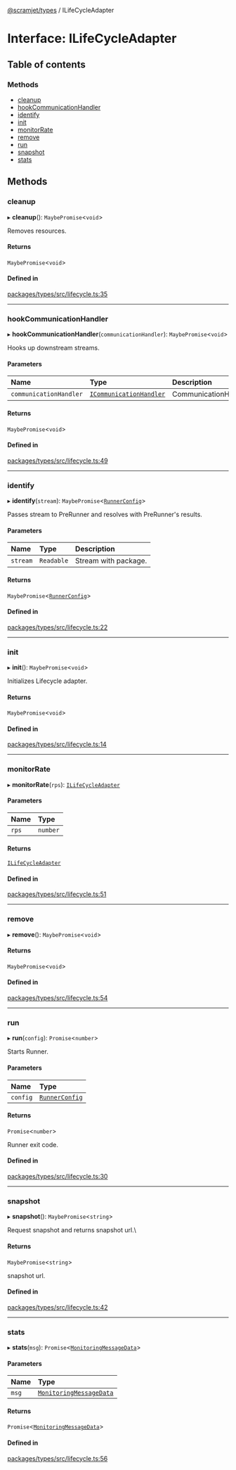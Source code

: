 [@scramjet/types](../README.md) / ILifeCycleAdapter

# Interface: ILifeCycleAdapter

## Table of contents

### Methods

- [cleanup](ilifecycleadapter.md#cleanup)
- [hookCommunicationHandler](ilifecycleadapter.md#hookcommunicationhandler)
- [identify](ilifecycleadapter.md#identify)
- [init](ilifecycleadapter.md#init)
- [monitorRate](ilifecycleadapter.md#monitorrate)
- [remove](ilifecycleadapter.md#remove)
- [run](ilifecycleadapter.md#run)
- [snapshot](ilifecycleadapter.md#snapshot)
- [stats](ilifecycleadapter.md#stats)

## Methods

### cleanup

▸ **cleanup**(): `MaybePromise`<`void`\>

Removes resources.

#### Returns

`MaybePromise`<`void`\>

#### Defined in

[packages/types/src/lifecycle.ts:35](https://github.com/scramjet-cloud-platform/scramjet-csi-dev/blob/d294535a/packages/types/src/lifecycle.ts#L35)

___

### hookCommunicationHandler

▸ **hookCommunicationHandler**(`communicationHandler`): `MaybePromise`<`void`\>

Hooks up downstream streams.

#### Parameters

| Name | Type | Description |
| :------ | :------ | :------ |
| `communicationHandler` | [`ICommunicationHandler`](icommunicationhandler.md) | CommunicationHandler |

#### Returns

`MaybePromise`<`void`\>

#### Defined in

[packages/types/src/lifecycle.ts:49](https://github.com/scramjet-cloud-platform/scramjet-csi-dev/blob/d294535a/packages/types/src/lifecycle.ts#L49)

___

### identify

▸ **identify**(`stream`): `MaybePromise`<[`RunnerConfig`](../README.md#runnerconfig)\>

Passes stream to PreRunner and resolves with PreRunner's results.

#### Parameters

| Name | Type | Description |
| :------ | :------ | :------ |
| `stream` | `Readable` | Stream with package. |

#### Returns

`MaybePromise`<[`RunnerConfig`](../README.md#runnerconfig)\>

#### Defined in

[packages/types/src/lifecycle.ts:22](https://github.com/scramjet-cloud-platform/scramjet-csi-dev/blob/d294535a/packages/types/src/lifecycle.ts#L22)

___

### init

▸ **init**(): `MaybePromise`<`void`\>

Initializes Lifecycle adapter.

#### Returns

`MaybePromise`<`void`\>

#### Defined in

[packages/types/src/lifecycle.ts:14](https://github.com/scramjet-cloud-platform/scramjet-csi-dev/blob/d294535a/packages/types/src/lifecycle.ts#L14)

___

### monitorRate

▸ **monitorRate**(`rps`): [`ILifeCycleAdapter`](ilifecycleadapter.md)

#### Parameters

| Name | Type |
| :------ | :------ |
| `rps` | `number` |

#### Returns

[`ILifeCycleAdapter`](ilifecycleadapter.md)

#### Defined in

[packages/types/src/lifecycle.ts:51](https://github.com/scramjet-cloud-platform/scramjet-csi-dev/blob/d294535a/packages/types/src/lifecycle.ts#L51)

___

### remove

▸ **remove**(): `MaybePromise`<`void`\>

#### Returns

`MaybePromise`<`void`\>

#### Defined in

[packages/types/src/lifecycle.ts:54](https://github.com/scramjet-cloud-platform/scramjet-csi-dev/blob/d294535a/packages/types/src/lifecycle.ts#L54)

___

### run

▸ **run**(`config`): `Promise`<`number`\>

Starts Runner.

#### Parameters

| Name | Type |
| :------ | :------ |
| `config` | [`RunnerConfig`](../README.md#runnerconfig) |

#### Returns

`Promise`<`number`\>

Runner exit code.

#### Defined in

[packages/types/src/lifecycle.ts:30](https://github.com/scramjet-cloud-platform/scramjet-csi-dev/blob/d294535a/packages/types/src/lifecycle.ts#L30)

___

### snapshot

▸ **snapshot**(): `MaybePromise`<`string`\>

Request snapshot and returns snapshot url.\

#### Returns

`MaybePromise`<`string`\>

snapshot url.

#### Defined in

[packages/types/src/lifecycle.ts:42](https://github.com/scramjet-cloud-platform/scramjet-csi-dev/blob/d294535a/packages/types/src/lifecycle.ts#L42)

___

### stats

▸ **stats**(`msg`): `Promise`<[`MonitoringMessageData`](../README.md#monitoringmessagedata)\>

#### Parameters

| Name | Type |
| :------ | :------ |
| `msg` | [`MonitoringMessageData`](../README.md#monitoringmessagedata) |

#### Returns

`Promise`<[`MonitoringMessageData`](../README.md#monitoringmessagedata)\>

#### Defined in

[packages/types/src/lifecycle.ts:56](https://github.com/scramjet-cloud-platform/scramjet-csi-dev/blob/d294535a/packages/types/src/lifecycle.ts#L56)
